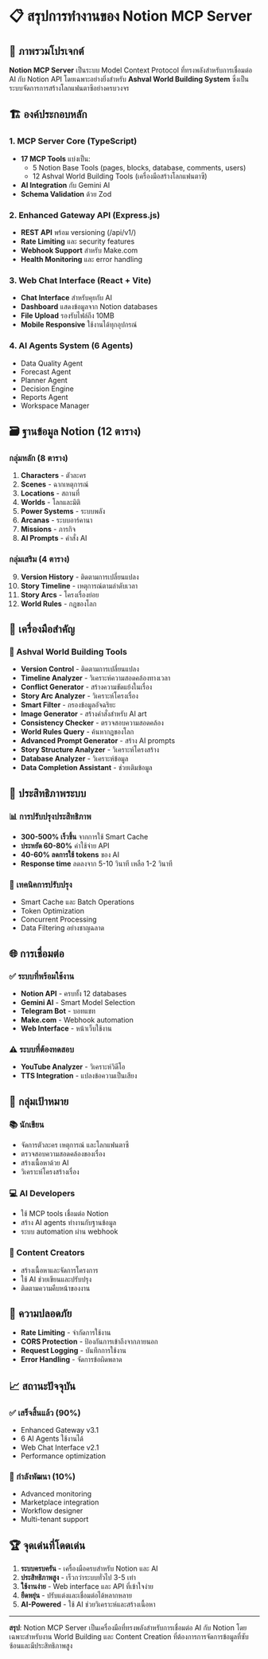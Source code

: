 # 📋 สรุปการทำงานของ Notion MCP Server

## 🎯 ภาพรวมโปรเจกต์

**Notion MCP Server** เป็นระบบ Model Context Protocol ที่ทรงพลังสำหรับการเชื่อมต่อ AI กับ Notion API โดยเฉพาะอย่างยิ่งสำหรับ **Ashval World Building System** ซึ่งเป็นระบบจัดการการสร้างโลกแฟนตาซีอย่างครบวงจร

## 🏗️ องค์ประกอบหลัก

### 1. **MCP Server Core** (TypeScript)
- **17 MCP Tools** แบ่งเป็น:
  - 5 Notion Base Tools (pages, blocks, database, comments, users)
  - 12 Ashval World Building Tools (เครื่องมือสร้างโลกแฟนตาซี)
- **AI Integration** กับ Gemini AI
- **Schema Validation** ด้วย Zod

### 2. **Enhanced Gateway API** (Express.js)
- **REST API** พร้อม versioning (/api/v1/)
- **Rate Limiting** และ security features
- **Webhook Support** สำหรับ Make.com
- **Health Monitoring** และ error handling

### 3. **Web Chat Interface** (React + Vite)
- **Chat Interface** สำหรับคุยกับ AI
- **Dashboard** แสดงข้อมูลจาก Notion databases
- **File Upload** รองรับไฟล์ถึง 10MB
- **Mobile Responsive** ใช้งานได้ทุกอุปกรณ์

### 4. **AI Agents System** (6 Agents)
- Data Quality Agent
- Forecast Agent
- Planner Agent
- Decision Engine
- Reports Agent
- Workspace Manager

## 🗃️ ฐานข้อมูล Notion (12 ตาราง)

### กลุ่มหลัก (8 ตาราง)
1. **Characters** - ตัวละคร
2. **Scenes** - ฉากเหตุการณ์
3. **Locations** - สถานที่
4. **Worlds** - โลกและมิติ
5. **Power Systems** - ระบบพลัง
6. **Arcanas** - ระบบอาร์คานา
7. **Missions** - ภารกิจ
8. **AI Prompts** - คำสั่ง AI

### กลุ่มเสริม (4 ตาราง)
9. **Version History** - ติดตามการเปลี่ยนแปลง
10. **Story Timeline** - เหตุการณ์ตามลำดับเวลา
11. **Story Arcs** - โครงเรื่องย่อย
12. **World Rules** - กฎของโลก

## 🔧 เครื่องมือสำคัญ

### 🏰 Ashval World Building Tools
- **Version Control** - ติดตามการเปลี่ยนแปลง
- **Timeline Analyzer** - วิเคราะห์ความสอดคล้องทางเวลา
- **Conflict Generator** - สร้างความขัดแย้งในเรื่อง
- **Story Arc Analyzer** - วิเคราะห์โครงเรื่อง
- **Smart Filter** - กรองข้อมูลอัจฉริยะ
- **Image Generator** - สร้างคำสั่งสำหรับ AI art
- **Consistency Checker** - ตรวจสอบความสอดคล้อง
- **World Rules Query** - ค้นหากฎของโลก
- **Advanced Prompt Generator** - สร้าง AI prompts
- **Story Structure Analyzer** - วิเคราะห์โครงสร้าง
- **Database Analyzer** - วิเคราะห์ข้อมูล
- **Data Completion Assistant** - ช่วยเติมข้อมูล

## 🚀 ประสิทธิภาพระบบ

### 📊 การปรับปรุงประสิทธิภาพ
- **300-500% เร็วขึ้น** จากการใช้ Smart Cache
- **ประหยัด 60-80%** ค่าใช้จ่าย API
- **40-60% ลดการใช้ tokens** ของ AI
- **Response time** ลดลงจาก 5-10 วินาที เหลือ 1-2 วินาที

### 🔧 เทคนิคการปรับปรุง
- Smart Cache และ Batch Operations
- Token Optimization
- Concurrent Processing
- Data Filtering อย่างชาญฉลาด

## 🌐 การเชื่อมต่อ

### ✅ ระบบที่พร้อมใช้งาน
- **Notion API** - ครบทั้ง 12 databases
- **Gemini AI** - Smart Model Selection
- **Telegram Bot** - บอทแชท
- **Make.com** - Webhook automation
- **Web Interface** - หน้าเว็บใช้งาน

### ⚠️ ระบบที่ต้องทดสอบ
- **YouTube Analyzer** - วิเคราะห์วิดีโอ
- **TTS Integration** - แปลงข้อความเป็นเสียง

## 🎯 กลุ่มเป้าหมาย

### 📚 นักเขียน
- จัดการตัวละคร เหตุการณ์ และโลกแฟนตาซี
- ตรวจสอบความสอดคล้องของเรื่อง
- สร้างเนื้อหาด้วย AI
- วิเคราะห์โครงสร้างเรื่อง

### 💻 AI Developers
- ใช้ MCP tools เชื่อมต่อ Notion
- สร้าง AI agents ทำงานกับฐานข้อมูล
- ระบบ automation ผ่าน webhook

### 🎨 Content Creators
- สร้างเนื้อหาและจัดการโครงการ
- ใช้ AI ช่วยเขียนและปรับปรุง
- ติดตามความคืบหน้าของงาน

## 🔐 ความปลอดภัย

- **Rate Limiting** - จำกัดการใช้งาน
- **CORS Protection** - ป้องกันการเข้าถึงจากภายนอก
- **Request Logging** - บันทึกการใช้งาน
- **Error Handling** - จัดการข้อผิดพลาด

## 📈 สถานะปัจจุบัน

### ✅ เสร็จสิ้นแล้ว (90%)
- Enhanced Gateway v3.1
- 6 AI Agents ใช้งานได้
- Web Chat Interface v2.1
- Performance optimization

### 🚧 กำลังพัฒนา (10%)
- Advanced monitoring
- Marketplace integration
- Workflow designer
- Multi-tenant support

## 🏆 จุดเด่นที่โดดเด่น

1. **ระบบครบครัน** - เครื่องมือครบสำหรับ Notion และ AI
2. **ประสิทธิภาพสูง** - เร็วกว่าระบบทั่วไป 3-5 เท่า
3. **ใช้งานง่าย** - Web interface และ API ที่เข้าใจง่าย
4. **ยืดหยุ่น** - ปรับแต่งและเชื่อมต่อได้หลากหลาย
5. **AI-Powered** - ใช้ AI ช่วยวิเคราะห์และสร้างเนื้อหา

---

**สรุป**: Notion MCP Server เป็นเครื่องมือที่ทรงพลังสำหรับการเชื่อมต่อ AI กับ Notion โดยเฉพาะสำหรับงาน World Building และ Content Creation ที่ต้องการการจัดการข้อมูลที่ซับซ้อนและมีประสิทธิภาพสูง